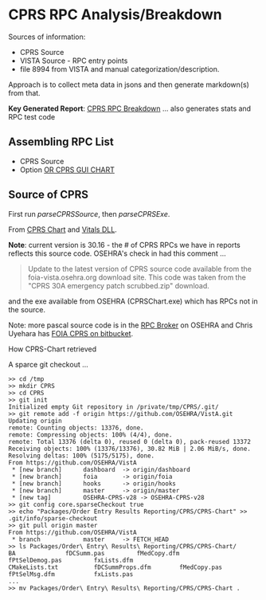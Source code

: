 # CPRS RPC Analysis/Breakdown

Sources of information:
  * CPRS Source
  * VISTA Source - RPC entry points
  * file 8994 from VISTA
and manual categorization/description.

Approach is to collect meta data in jsons and then generate markdown(s) from that.

__Key Generated Report__: [CPRS RPC Breakdown](http://vistadataproject.info/artifacts/cprsRPCBreakdown/bdStart)
... also generates stats and RPC test code

## Assembling RPC List

  * CPRS Source
  * Option [OR CPRS GUI CHART](http://localhost:9000/rambler#19-8552)

## Source of CPRS

First run _parseCPRSSource_, then _parseCPRSExe_.

From [CPRS Chart](https://github.com/OSEHRA/VistA/tree/master/Packages/Order%20Entry%20Results%20Reporting/CPRS/CPRS-Chart) and [Vitals DLL](https://www.osehra.org/document/guis-used-automatic-functional-testing).

__Note__: current version is 30.16 - the # of CPRS RPCs we have in reports reflects this source code. OSEHRA's check in had this comment ...

> Update to the latest version of CPRS source code available from the
> foia-vista.osehra.org download site.  This code was taken from the
> "CPRS 30A emergency patch scrubbed.zip" download.

and the exe available from OSEHRA (CPRSChart.exe) which has RPCs not in the source.

Note: more pascal source code is in the [RPC Broker](https://github.com/OSEHRA/VistA/tree/1ce23e76b0d904d0a77912671ef60c581acde582/Packages/RPC%20Broker/BDK) on OSEHRA and Chris Uyehara has [FOIA CPRS on bitbucket](https://bitbucket.org/ckuyehar/foia-cprs/src/d2cdc796fa71eafbd7e1a67861b96ef586b48c2d/CPRS-Chart/rProbs.pas?at=OR_30_280&fileviewer=file-view-default#rProbs.pas-39).

How CPRS-Chart retrieved

A sparce git checkout ...

```text
>> cd /tmp
>> mkdir CPRS
>> cd CPRS
>> git init
Initialized empty Git repository in /private/tmp/CPRS/.git/
>> git remote add -f origin https://github.com/OSEHRA/VistA.git
Updating origin
remote: Counting objects: 13376, done.
remote: Compressing objects: 100% (4/4), done.
remote: Total 13376 (delta 0), reused 0 (delta 0), pack-reused 13372
Receiving objects: 100% (13376/13376), 30.82 MiB | 2.06 MiB/s, done.
Resolving deltas: 100% (5175/5175), done.
From https://github.com/OSEHRA/VistA
 * [new branch]      dashboard  -> origin/dashboard
 * [new branch]      foia       -> origin/foia
 * [new branch]      hooks      -> origin/hooks
 * [new branch]      master     -> origin/master
 * [new tag]         OSEHRA-CPRS-v28 -> OSEHRA-CPRS-v28
>> git config core.sparseCheckout true
>> echo "Packages/Order Entry Results Reporting/CPRS/CPRS-Chart" >> .git/info/sparse-checkout
>> git pull origin master
From https://github.com/OSEHRA/VistA
 * branch            master     -> FETCH_HEAD
>> ls Packages/Order\ Entry\ Results\ Reporting/CPRS/CPRS-Chart/
BA				fDCSumm.pas			fMedCopy.dfm			fPtSelDemog.pas			fxLists.dfm
CMakeLists.txt			fDCSummProps.dfm		fMedCopy.pas			fPtSelMsg.dfm			fxLists.pas
...
>> mv Packages/Order\ Entry\ Results\ Reporting/CPRS/CPRS-Chart .

```
